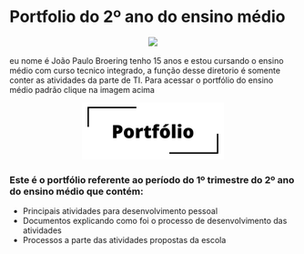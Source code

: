 # Portfolio do 2º ano do ensino médio
<p align="center">
 <img src="eu.jpeg1" width="250">
</p>
eu nome é João Paulo Broering tenho 15 anos e estou cursando o ensino médio com curso tecnico integrado, a função desse diretorio é somente conter as atividades da parte de TI. Para acessar o portfólio do ensino médio padrão clique na imagem acima

<p align="center">
 <a href="https://sites.google.com/view/portfolio-joao-paulo-broering/in%C3%ADcio"><img src="Portfólio (1).png" width="250" alt="Sublime's custom image"></a>
</p>

### Este é o portfólio referente ao período do 1º trimestre do 2º ano do ensino médio que contém:
* Principais atividades para desenvolvimento pessoal
* Documentos explicando como foi o processo de desenvolvimento das atividades
* Processos a parte das atividades propostas da escola

